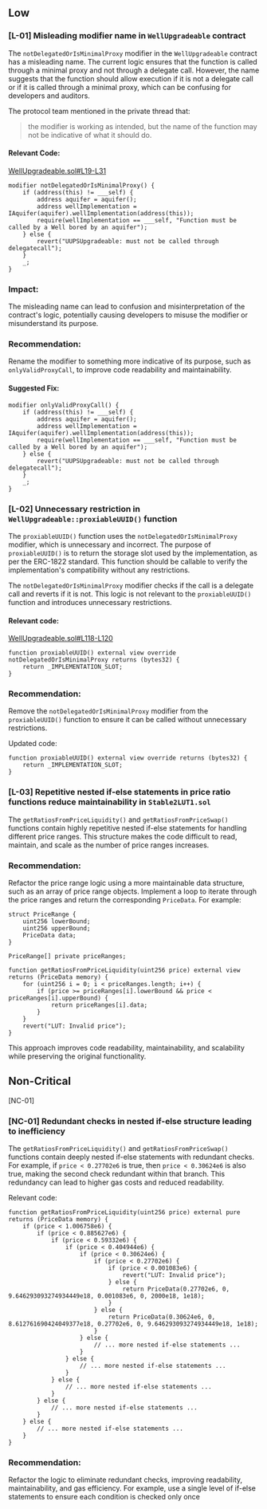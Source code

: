 ## Low


### [L-01] Misleading modifier name in `WellUpgradeable` contract

The `notDelegatedOrIsMinimalProxy` modifier in the `WellUpgradeable` contract has a misleading name. The current logic ensures that the function is called through a minimal proxy and not through a delegate call. However, the name suggests that the function should allow execution if it is not a delegate call or if it is called through a minimal proxy, which can be confusing for developers and auditors.

The protocol team mentioned in the private thread that:
> the modifier is working as intended, but the name of the function may not be indicative of what it should do.

#### Relevant Code:
[WellUpgradeable.sol#L19-L31](https://github.com/code-423n4/2024-07-basin/blob/7d5aacbb144d0ba0bc358dfde6e0cc913d25310e/src/WellUpgradeable.sol#L19-L31)
```solidity
modifier notDelegatedOrIsMinimalProxy() {
    if (address(this) != ___self) {
        address aquifer = aquifer();
        address wellImplementation = IAquifer(aquifer).wellImplementation(address(this));
        require(wellImplementation == ___self, "Function must be called by a Well bored by an aquifer");
    } else {
        revert("UUPSUpgradeable: must not be called through delegatecall");
    }
    _;
}
```

### Impact:
The misleading name can lead to confusion and misinterpretation of the contract's logic, potentially causing developers to misuse the modifier or misunderstand its purpose.

### Recommendation:
Rename the modifier to something more indicative of its purpose, such as `onlyValidProxyCall`, to improve code readability and maintainability.

#### Suggested Fix:
```solidity
modifier onlyValidProxyCall() {
    if (address(this) != ___self) {
        address aquifer = aquifer();
        address wellImplementation = IAquifer(aquifer).wellImplementation(address(this));
        require(wellImplementation == ___self, "Function must be called by a Well bored by an aquifer");
    } else {
        revert("UUPSUpgradeable: must not be called through delegatecall");
    }
    _;
}
```




### [L-02] Unnecessary restriction in `WellUpgradeable::proxiableUUID()` function

The `proxiableUUID()` function uses the `notDelegatedOrIsMinimalProxy` modifier, which is unnecessary and incorrect. The purpose of `proxiableUUID()` is to return the storage slot used by the implementation, as per the ERC-1822 standard. This function should be callable to verify the implementation's compatibility without any restrictions.

The `notDelegatedOrIsMinimalProxy` modifier checks if the call is a delegate call and reverts if it is not. This logic is not relevant to the `proxiableUUID()` function and introduces unnecessary restrictions.

#### Relevant code:
[WellUpgradeable.sol#L118-L120](https://github.com/code-423n4/2024-07-basin/blob/7d5aacbb144d0ba0bc358dfde6e0cc913d25310e/src/WellUpgradeable.sol#L118-L120)
```solidity
function proxiableUUID() external view override notDelegatedOrIsMinimalProxy returns (bytes32) {
    return _IMPLEMENTATION_SLOT;
}
```

### Recommendation:
Remove the `notDelegatedOrIsMinimalProxy` modifier from the `proxiableUUID()` function to ensure it can be called without unnecessary restrictions.

Updated code:
```solidity
function proxiableUUID() external view override returns (bytes32) {
    return _IMPLEMENTATION_SLOT;
}
```




### [L-03] Repetitive nested if-else statements in price ratio functions reduce maintainability in `Stable2LUT1.sol`

The `getRatiosFromPriceLiquidity()` and `getRatiosFromPriceSwap()` functions contain highly repetitive nested if-else statements for handling different price ranges. This structure makes the code difficult to read, maintain, and scale as the number of price ranges increases.

### Recommendation: 
Refactor the price range logic using a more maintainable data structure, such as an array of price range objects. Implement a loop to iterate through the price ranges and return the corresponding `PriceData`. For example:

```solidity
struct PriceRange {
    uint256 lowerBound;
    uint256 upperBound;
    PriceData data;
}

PriceRange[] private priceRanges;

function getRatiosFromPriceLiquidity(uint256 price) external view returns (PriceData memory) {
    for (uint256 i = 0; i < priceRanges.length; i++) {
        if (price >= priceRanges[i].lowerBound && price < priceRanges[i].upperBound) {
            return priceRanges[i].data;
        }
    }
    revert("LUT: Invalid price");
}
```

This approach improves code readability, maintainability, and scalability while preserving the original functionality.



## Non-Critical

[NC-01] 

### [NC-01] Redundant checks in nested if-else structure leading to inefficiency

The `getRatiosFromPriceLiquidity()` and `getRatiosFromPriceSwap()` functions contain deeply nested if-else statements with redundant checks. For example, if `price < 0.27702e6` is true, then `price < 0.30624e6` is also true, making the second check redundant within that branch. This redundancy can lead to higher gas costs and reduced readability.

Relevant code:
```solidity
function getRatiosFromPriceLiquidity(uint256 price) external pure returns (PriceData memory) {
    if (price < 1.006758e6) {
        if (price < 0.885627e6) {
            if (price < 0.59332e6) {
                if (price < 0.404944e6) {
                    if (price < 0.30624e6) {
                        if (price < 0.27702e6) {
                            if (price < 0.001083e6) {
                                revert("LUT: Invalid price");
                            } else {
                                return PriceData(0.27702e6, 0, 9.646293093274934449e18, 0.001083e6, 0, 2000e18, 1e18);
                            }
                        } else {
                            return PriceData(0.30624e6, 0, 8.612761690424049377e18, 0.27702e6, 0, 9.646293093274934449e18, 1e18);
                        }
                    } else {
                        // ... more nested if-else statements ...
                    }
                } else {
                    // ... more nested if-else statements ...
                }
            } else {
                // ... more nested if-else statements ...
            }
        } else {
            // ... more nested if-else statements ...
        }
    } else {
        // ... more nested if-else statements ...
    }
}
```

### Recommendation:
Refactor the logic to eliminate redundant checks, improving readability, maintainability, and gas efficiency. For example, use a single level of if-else statements to ensure each condition is checked only once